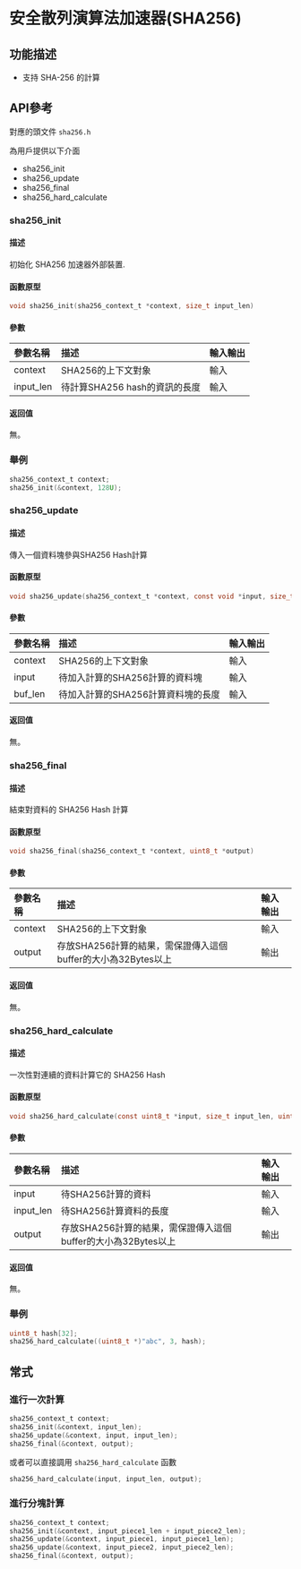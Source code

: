 # 安全散列演算法加速器(SHA256)

## 功能描述

- 支持 SHA-256 的計算

## API參考

對應的頭文件 `sha256.h`

為用戶提供以下介面

- sha256\_init
- sha256\_update
- sha256\_final
- sha256\_hard\_calculate

### sha256\_init

#### 描述

初始化 SHA256 加速器外部裝置.

#### 函數原型

```c
void sha256_init(sha256_context_t *context, size_t input_len)
```

#### 參數

| 參數名稱      |  描述                 |  輸入輸出   |
| :----------- | :-------------------- | :--------- |
| context      | SHA256的上下文對象     | 輸入       |
| input\_len    | 待計算SHA256 hash的資訊的長度     | 輸入       |

#### 返回值

無。

### 舉例

```c
sha256_context_t context;
sha256_init(&context, 128U);
```

### sha256\_update

#### 描述

傳入一個資料塊參與SHA256 Hash計算

#### 函數原型

```c
void sha256_update(sha256_context_t *context, const void *input, size_t input_len)
```

#### 參數

| 參數名稱      |  描述                 |  輸入輸出   |
| :----------- | :-------------------- | :--------- |
| context      | SHA256的上下文對象     | 輸入       |
| input     | 待加入計算的SHA256計算的資料塊| 輸入 |
| buf\_len     | 待加入計算的SHA256計算資料塊的長度 | 輸入 |

#### 返回值

無。

### sha256\_final

#### 描述

結束對資料的 SHA256 Hash 計算

#### 函數原型

```c
void sha256_final(sha256_context_t *context, uint8_t *output)
```

#### 參數

| 參數名稱      |  描述                 |  輸入輸出   |
| :----------- | :-------------------- | :--------- |
| context      | SHA256的上下文對象     | 輸入       |
| output        |存放SHA256計算的結果，需保證傳入這個buffer的大小為32Bytes以上| 輸出|

#### 返回值

無。

### sha256\_hard\_calculate

#### 描述

一次性對連續的資料計算它的 SHA256 Hash

#### 函數原型

```c
void sha256_hard_calculate(const uint8_t *input, size_t input_len, uint8_t *output)
```

#### 參數

| 參數名稱      |  描述                 |  輸入輸出   |
| :----------- | :-------------------- | :--------- |
| input          | 待SHA256計算的資料     | 輸入       |
| input\_len     | 待SHA256計算資料的長度 | 輸入       |
| output        |存放SHA256計算的結果，需保證傳入這個buffer的大小為32Bytes以上| 輸出|

#### 返回值

無。

### 舉例

```c
uint8_t hash[32];
sha256_hard_calculate((uint8_t *)"abc", 3, hash);
```

## 常式

### 進行一次計算

```c
sha256_context_t context;
sha256_init(&context, input_len);
sha256_update(&context, input, input_len);
sha256_final(&context, output);
```

或者可以直接調用 `sha256_hard_calculate` 函數

```c
sha256_hard_calculate(input, input_len, output);
```

### 進行分塊計算

```c
sha256_context_t context;
sha256_init(&context, input_piece1_len + input_piece2_len);
sha256_update(&context, input_piece1, input_piece1_len);
sha256_update(&context, input_piece2, input_piece2_len);
sha256_final(&context, output);
```
